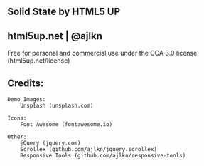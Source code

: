 ## Solid State by HTML5 UP
## html5up.net | @ajlkn
Free for personal and commercial use under the CCA 3.0 license (html5up.net/license)

## Credits:

	Demo Images:
		Unsplash (unsplash.com)

	Icons:
		Font Awesome (fontawesome.io)

	Other:
		jQuery (jquery.com)
		Scrollex (github.com/ajlkn/jquery.scrollex)
		Responsive Tools (github.com/ajlkn/responsive-tools)

